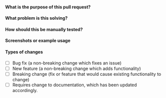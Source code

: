 #### What is the purpose of this pull request?

<!--- Describe your changes in detail. -->

#### What problem is this solving?

<!--- What is the motivation and context for this change? -->

#### How should this be manually tested?

#### Screenshots or example usage

#### Types of changes

* [ ] Bug fix (a non-breaking change which fixes an issue)
* [ ] New feature (a non-breaking change which adds functionality)
* [ ] Breaking change (fix or feature that would cause existing functionality to change)
* [ ] Requires change to documentation, which has been updated accordingly.
